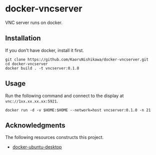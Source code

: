 # docker-vncserver

VNC server runs on docker.

## Installation

If you don't have docker, install it first.

```shell
git clone https://github.com/KaoruNishikawa/docker-vncserver.git
cd docker-vncserver
docker build . -t vncserver:0.1.0
```

## Usage

Run the following command and connect to the display at `vnc://1xx.xx.xx.xx:5921`.

```shell
docker run -d -v $HOME:$HOME --network=host vncserver:0.1.0 -n 21
```

## Acknowledgments

The following resources constructs this project.

- [docker-ubuntu-desktop](https://github.com/queeno/docker-ubuntu-desktop)
